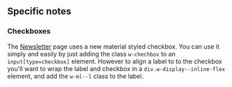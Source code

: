 ## Specific notes

### Checkboxes

The [Newsletter](/newsletter) page uses a new material styled checkbox. You can use it simply and easily by just adding the class `w-chechbox` to an `input[type=checkbox]` element. However to align a label to to the checkbox you'll want to wrap the label and checkbox in a `div.w-display--inline-flex` element, and add the `w-ml--l` class to the label.
